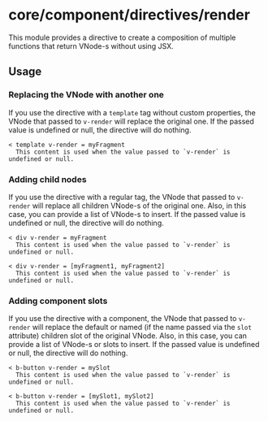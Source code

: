 # core/component/directives/render

This module provides a directive to create a composition of multiple functions that return VNode-s without using JSX.

## Usage

### Replacing the VNode with another one

If you use the directive with a `template` tag without custom properties, the VNode that passed to `v-render` will replace the original one.
If the passed value is undefined or null, the directive will do nothing.

```
< template v-render = myFragment
  This content is used when the value passed to `v-render` is undefined or null.
```

### Adding child nodes

If you use the directive with a regular tag, the VNode that passed to `v-render`
will replace all children VNode-s of the original one. Also, in this case, you can provide a list of VNode-s to insert.
If the passed value is undefined or null, the directive will do nothing.

```
< div v-render = myFragment
  This content is used when the value passed to `v-render` is undefined or null.

< div v-render = [myFragment1, myFragment2]
  This content is used when the value passed to `v-render` is undefined or null.
```

### Adding component slots

If you use the directive with a component, the VNode that passed to `v-render` will replace the default or named
(if the name passed via the `slot` attribute) children slot of the original VNode. Also, in this case,
you can provide a list of VNode-s or slots to insert. If the passed value is undefined or null, the directive will do nothing.

```
< b-button v-render = mySlot
  This content is used when the value passed to `v-render` is undefined or null.

< b-button v-render = [mySlot1, mySlot2]
  This content is used when the value passed to `v-render` is undefined or null.
```
